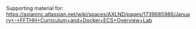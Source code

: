 Supporting material for: https://axianinc.atlassian.net/wiki/spaces/AXLND/pages/1739685986/January+-+FFTHH+Curriculum+and+Docker+ECS+Overview+Lab

